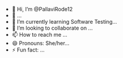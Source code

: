 - 👋 Hi, I’m @PallaviRode12
- 👀  ...
- 🌱 I’m currently learning Software Testing...
- 💞️ I’m looking to collaborate on ...
- 📫 How to reach me ...
- 😄 Pronouns: She/her...
- ⚡ Fun fact: ...

<!---
PallaviRode12/PallaviRode12 is a ✨ special ✨ repository because its `README.md` (this file) appears on your GitHub profile.
You can click the Preview link to take a look at your changes.
--->
